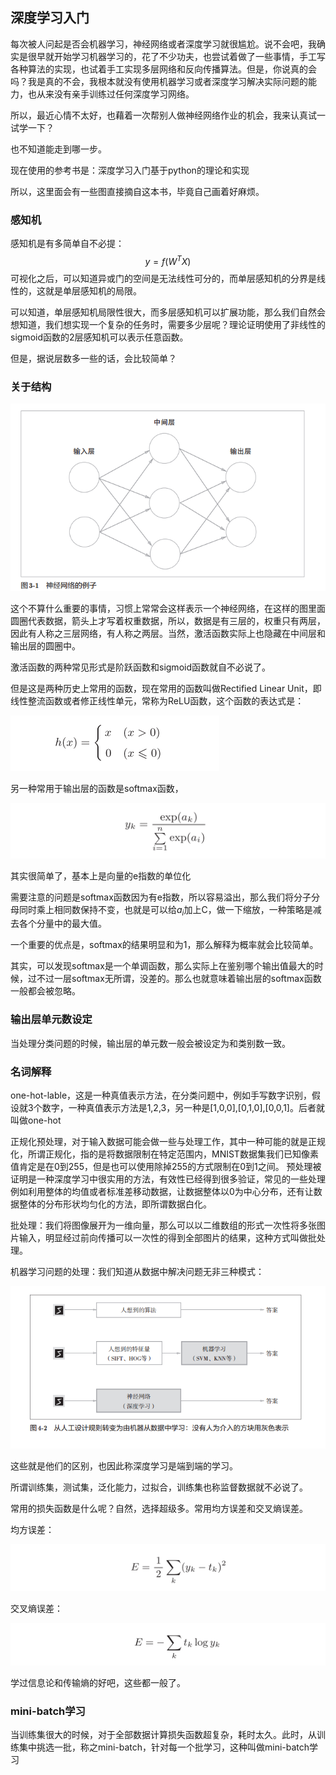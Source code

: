## 深度学习入门

每次被人问起是否会机器学习，神经网络或者深度学习就很尴尬。说不会吧，我确实是很早就开始学习机器学习的，花了不少功夫，也尝试着做了一些事情，手工写各种算法的实现，也试着手工实现多层网络和反向传播算法。但是，你说真的会吗？我是真的不会，我根本就没有使用机器学习或者深度学习解决实际问题的能力，也从来没有亲手训练过任何深度学习网络。

所以，最近心情不太好，也藉着一次帮别人做神经网络作业的机会，我来认真试一试学一下？

也不知道能走到哪一步。

现在使用的参考书是：深度学习入门基于python的理论和实现

所以，这里面会有一些图直接摘自这本书，毕竟自己画着好麻烦。

### 感知机

感知机是有多简单自不必提：
$$
y = f(W^TX)
$$
可视化之后，可以知道异或门的空间是无法线性可分的，而单层感知机的分界是线性的，这就是单层感知机的局限。



可以知道，单层感知机局限性很大，而多层感知机可以扩展功能，那么我们自然会想知道，我们想实现一个复杂的任务时，需要多少层呢？理论证明使用了非线性的sigmoid函数的2层感知机可以表示任意函数。

但是，据说层数多一些的话，会比较简单？



### 关于结构

![image-20191212191507651](images/image-20191212191507651.png)

这个不算什么重要的事情，习惯上常常会这样表示一个神经网络，在这样的图里面圆圈代表数据，箭头上才写着权重数据，所以，数据是有三层的，权重只有两层，因此有人称之三层网络，有人称之两层。当然，激活函数实际上也隐藏在中间层和输出层的圆圈中。



激活函数的两种常见形式是阶跃函数和sigmoid函数就自不必说了。

但是这是两种历史上常用的函数，现在常用的函数叫做Rectified Linear Unit，即线性整流函数或者修正线性单元，常称为ReLU函数，这个函数的表达式是：

![image-20191212192431291](images/image-20191212192431291.png)

另一种常用于输出层的函数是softmax函数，

![image-20191212193148338](images/image-20191212193148338.png)

其实很简单了，基本上是向量的e指数的单位化

需要注意的问题是softmax函数因为有e指数，所以容易溢出，那么我们将分子分母同时乘上相同数保持不变，也就是可以给$a_i$加上C，做一下缩放，一种策略是减去各个分量中的最大值。

一个重要的优点是，softmax的结果明显和为1，那么解释为概率就会比较简单。

其实，可以发现softmax是一个单调函数，那么实际上在鉴别哪个输出值最大的时候，过不过一层softmax无所谓，没差的。那么也就意味着输出层的softmax函数一般都会被忽略。



### 输出层单元数设定

当处理分类问题的时候，输出层的单元数一般会被设定为和类别数一致。





### 名词解释

one-hot-lable，这是一种真值表示方法，在分类问题中，例如手写数字识别，假设就3个数字，一种真值表示方法是1,2,3，另一种是[1,0,0],[0,1,0],[0,0,1]。后者就叫做one-hot

正规化预处理，对于输入数据可能会做一些与处理工作，其中一种可能的就是正规化，所谓正规化，指的是将数据限制在特定范围内，MNIST数据集我们已知像素值肯定是在0到255，但是也可以使用除掉255的方式限制在0到1之间。 预处理被证明是一种深度学习中很实用的方法，有效性已经得到很多验证，常见的一些处理例如利用整体的均值或者标准差移动数据，让数据整体以0为中心分布，还有让数据整体的分布形状均匀化的方法，即所谓数据白化。

批处理：我们将图像展开为一维向量，那么可以以二维数组的形式一次性将多张图片输入，明显经过前向传播可以一次性的得到全部图片的结果，这种方式叫做批处理。



机器学习问题的处理：我们知道从数据中解决问题无非三种模式：

![image-20191212200617622](images/image-20191212200617622.png)

这些就是他们的区别，也因此称深度学习是端到端的学习。



所谓训练集，测试集，泛化能力，过拟合，训练集也称监督数据就不必说了。

常用的损失函数是什么呢？自然，选择超级多。常用均方误差和交叉熵误差。

均方误差：

![image-20191212201040721](images/image-20191212201040721.png)

交叉熵误差：

![image-20191212201118453](images/image-20191212201118453.png)

学过信息论和传输熵的好吧，这些都一般了。



### mini-batch学习

当训练集很大的时候，对于全部数据计算损失函数超复杂，耗时太久。此时，从训练集中挑选一批，称之mini-batch，针对每一个批学习，这种叫做mini-batch学习

